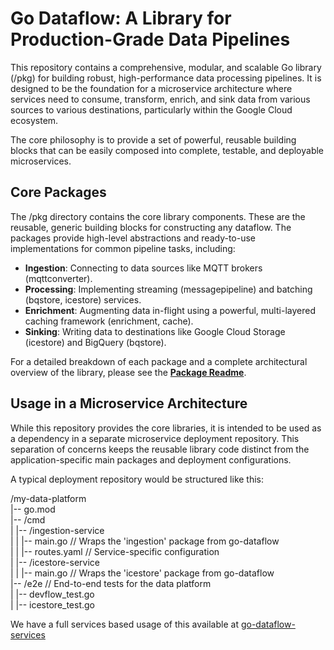 # **Go Dataflow: A Library for Production-Grade Data Pipelines**

This repository contains a comprehensive, modular, and scalable Go library (/pkg) for building robust, high-performance data processing pipelines. It is designed to be the foundation for a microservice architecture where services need to consume, transform, enrich, and sink data from various sources to various destinations, particularly within the Google Cloud ecosystem.

The core philosophy is to provide a set of powerful, reusable building blocks that can be easily composed into complete, testable, and deployable microservices.

## **Core Packages**

The /pkg directory contains the core library components. These are the reusable, generic building blocks for constructing any dataflow. The packages provide high-level abstractions and ready-to-use implementations for common pipeline tasks, including:

* **Ingestion**: Connecting to data sources like MQTT brokers (mqttconverter).
* **Processing**: Implementing streaming (messagepipeline) and batching (bqstore, icestore) services.
* **Enrichment**: Augmenting data in-flight using a powerful, multi-layered caching framework (enrichment, cache).
* **Sinking**: Writing data to destinations like Google Cloud Storage (icestore) and BigQuery (bqstore).

For a detailed breakdown of each package and a complete architectural overview of the library, please see the [**Package Readme**](https://www.google.com/search?q=./pkg/README.md).

## **Usage in a Microservice Architecture**

While this repository provides the core libraries, it is intended to be used as a dependency in a separate microservice deployment repository. This separation of concerns keeps the reusable library code distinct from the application-specific main packages and deployment configurations.

A typical deployment repository would be structured like this:

/my-data-platform  
|-- go.mod  
|-- /cmd  
|   |-- /ingestion-service  
|   |   |-- main.go          // Wraps the 'ingestion' package from go-dataflow  
|   |   |-- routes.yaml      // Service-specific configuration  
|   |-- /icestore-service  
|   |   |-- main.go          // Wraps the 'icestore' package from go-dataflow  
|-- /e2e                     // End-to-end tests for the data platform  
|   |-- devflow\_test.go  
|   |-- icestore\_test.go  

We have a full services based usage of this available at [go-dataflow-services](https://github.com/illmade-knight/go-dataflow-services)